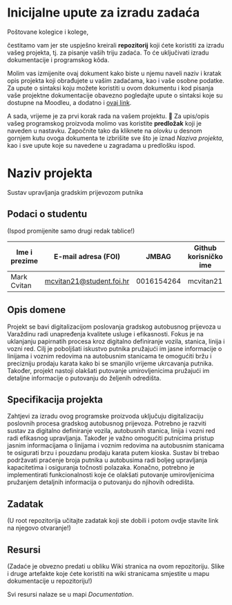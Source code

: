 # Inicijalne upute za izradu zadaća
Poštovane kolegice i kolege, 

čestitamo vam jer ste uspješno kreirali **repozitorij** koji ćete koristiti za izradu vašeg projekta, tj. za pisanje vaših triju zadaća. To će uključivati izradu dokumentacije i programskog kôda.

Molim vas izmijenite ovaj dokument kako biste u njemu naveli naziv i kratak opis projekta koji obrađujete u vašim zadaćama, kao i vaše osobne podatke. Za upute o sintaksi koju možete koristiti u ovom dokumentu i kod pisanja vaše projektne dokumentacije obavezno pogledajte upute o sintaksi koje su dostupne na Moodleu, a dodatno i [ovaj link](https://guides.github.com/features/mastering-markdown/).

A sada, vrijeme je za prvi korak rada na vašem projektu. 🙂 Za upis/opis vašeg programskog proizvoda molimo vas koristite **predložak** koji je naveden u nastavku. Započnite tako da kliknete na *olovku* u desnom gornjem kutu ovoga dokumenta te izbrišite sve što je iznad _Naziva projekta_, kao i sve upute koje su navedene u zagradama u predlošku ispod.

# Naziv projekta
Sustav upravljanja gradskim prijevozom putnika

## Podaci o studentu
(Ispod promijenite samo drugi redak tablice!)

Ime i prezime | E-mail adresa (FOI) | JMBAG | Github korisničko ime
------------  | ------------------- | ----- | ---------------------
Mark Cvitan | mcvitan21@student.foi.hr | 0016154264 | mcvitan21


## Opis domene
Projekt se bavi digitalizacijom poslovanja gradskog autobusnog prijevoza u Varaždinu radi unapređenja kvalitete usluge i efikasnosti. Fokus je na uklanjanju papirnatih procesa kroz digitalno definiranje vozila, stanica, linija i vozni red. Cilj je poboljšati iskustvo putnika pružajući im jasne informacije o linijama i voznim redovima na autobusnim stanicama te omogućiti bržu i precizniju prodaju karata kako bi se smanjilo vrijeme ukrcavanja putnika. Također, projekt nastoji olakšati putovanje umirovljenicima pružajući im detaljne informacije o putovanju do željenih odredišta.

## Specifikacija projekta
Zahtjevi za izradu ovog programske proizvoda uključuju digitalizaciju poslovnih procesa gradskog autobusnog prijevoza. Potrebno je razviti sustav za digitalno definiranje vozila, autobusnih stanica, linija i vozni red radi efikasnog upravljanja. Također je važno omogućiti putnicima pristup jasnim informacijama o linijama i voznim redovima na autobusnim stanicama te osigurati brzu i pouzdanu prodaju karata putem kioska. Sustav bi trebao podržavati praćenje broja putnika u autobusima radi boljeg upravljanja kapacitetima i osiguranja točnosti polazaka. Konačno, potrebno je implementirati funkcionalnosti koje će olakšati putovanje umirovljenicima pružanjem detaljnih informacija o putovanju do njihovih odredišta.

## Zadatak
(U root repozitorija učitajte zadatak koji ste dobili i potom ovdje stavite link na njegovo otvaranje!)

## Resursi
(Zadaće je obvezno predati u obliku Wiki stranica na ovom repozitoriju. Slike i druge artefakte koje ćete koristiti na wiki stranicama smjestite u mapu dokumentacije u repozitoriju!)

Svi resursi nalaze se u mapi _Documentation_.
